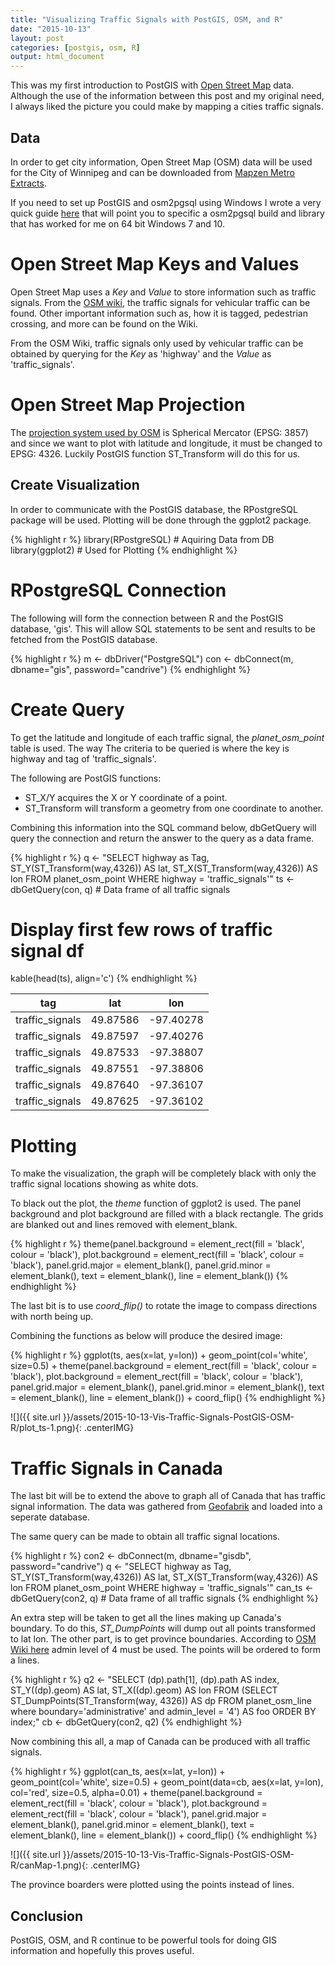 ```yaml
---
title: "Visualizing Traffic Signals with PostGIS, OSM, and R"
date: "2015-10-13"
layout: post
categories: [postgis, osm, R]
output: html_document
---
```




This was my first introduction to PostGIS with [Open Street Map](http://www.openstreetmap.org/) data.  Although the use of the information between this post and my original need, I always liked the picture you could make by mapping a cities traffic signals.

## Data

In order to get city information, Open Street Map (OSM) data will be used for the City of Winnipeg and can be downloaded from [Mapzen Metro Extracts](https://mapzen.com/data/metro-extracts).  

If you need to set up PostGIS and osm2pgsql using Windows I wrote a very quick guide [here](http://awcull.com/2015/09/30/postgis-osm2pgsql-windows.html) that will point you to specific a osm2pgsql build and library that has worked for me on 64 bit Windows 7 and 10.

# Open Street Map Keys and Values

Open Street Map uses a *Key* and *Value* to store information such as traffic signals.  From the [OSM wiki](http://wiki.openstreetmap.org/wiki/Tag:highway%3Dtraffic_signals), the traffic signals for vehicular traffic can be found.  Other important information such as, how it is tagged, pedestrian crossing, and more can be found on the Wiki.  

From the OSM Wiki, traffic signals only used by vehicular traffic can be obtained by querying for the *Key* as 'highway' and the *Value* as 'traffic_signals'.

# Open Street Map Projection

The [projection system used by OSM](http://wiki.openstreetmap.org/wiki/EPSG:3857) is Spherical Mercator (EPSG: 3857) and since we want to plot with latitude and longitude, it must be changed to EPSG: 4326.  Luckily PostGIS function ST_Transform will do this for us.

## Create Visualization

In order to communicate with the PostGIS database, the RPostgreSQL package will be used.  Plotting will be done through the ggplot2 package.


{% highlight r %}
library(RPostgreSQL) # Aquiring Data from DB
library(ggplot2) # Used for Plotting
{% endhighlight %}

# RPostgreSQL Connection

The following will form the connection between R and the PostGIS database, 'gis'.  This will allow SQL statements to be sent and results to be fetched from the PostGIS database.


{% highlight r %}
m <- dbDriver("PostgreSQL")
con <- dbConnect(m, dbname="gis", password="candrive")
{% endhighlight %}

# Create Query

To get the latitude and longitude of each traffic signal, the *planet_osm_point* table is used.  The way The criteria to be queried is where the key is highway and tag of 'traffic_signals'.

The following are PostGIS functions:

- ST_X/Y acquires the X or Y coordinate of a point.
- ST_Transform will transform a geometry from one coordinate to another.

Combining this information into the SQL command below, dbGetQuery will query the connection and return the answer to the query as a data frame.


{% highlight r %}
q <- "SELECT 
      highway as Tag, 
      ST_Y(ST_Transform(way,4326)) AS lat, 
      ST_X(ST_Transform(way,4326)) AS lon 
      FROM planet_osm_point
      WHERE highway = 'traffic_signals'" 
ts <- dbGetQuery(con, q) # Data frame of all traffic signals
# Display first few rows of traffic signal df
kable(head(ts), align='c')
{% endhighlight %}



|       tag       |   lat    |    lon    |
|:---------------:|:--------:|:---------:|
| traffic_signals | 49.87586 | -97.40278 |
| traffic_signals | 49.87597 | -97.40276 |
| traffic_signals | 49.87533 | -97.38807 |
| traffic_signals | 49.87551 | -97.38806 |
| traffic_signals | 49.87640 | -97.36107 |
| traffic_signals | 49.87625 | -97.36102 |

# Plotting

To make the visualization, the graph will be completely black with only the traffic signal locations showing as white dots.  

To black out the plot, the *theme* function of ggplot2 is used.  The panel background and plot background are filled with a black rectangle.  The grids are blanked out and lines removed with element_blank.


{% highlight r %}
theme(panel.background = element_rect(fill = 'black', colour = 'black'), plot.background = element_rect(fill = 'black', colour = 'black'),
        panel.grid.major = element_blank(), panel.grid.minor = element_blank(), text = element_blank(), line = element_blank())
{% endhighlight %}

The last bit is to use *coord_flip()* to rotate the image to compass directions with north being up.

Combining the functions as below will produce the desired image:


{% highlight r %}
ggplot(ts, aes(x=lat, y=lon)) + geom_point(col='white', size=0.5) +
  theme(panel.background = element_rect(fill = 'black', colour = 'black'), plot.background = element_rect(fill = 'black', colour = 'black'),
        panel.grid.major = element_blank(), panel.grid.minor = element_blank(), text = element_blank(), line = element_blank()) + coord_flip()
{% endhighlight %}

![]({{ site.url }}/assets/2015-10-13-Vis-Traffic-Signals-PostGIS-OSM-R/plot_ts-1.png){: .centerIMG} 

# Traffic Signals in Canada

The last bit will be to extend the above to graph all of Canada that has traffic signal information.  The data was gathered from [Geofabrik](http://download.geofabrik.de/north-america/canada.html) and loaded into a seperate database.  

The same query can be made to obtain all traffic signal locations.


{% highlight r %}
con2 <- dbConnect(m, dbname="gisdb", password="candrive")
q <- "SELECT 
      highway as Tag, 
      ST_Y(ST_Transform(way,4326)) AS lat, 
      ST_X(ST_Transform(way,4326)) AS lon 
      FROM planet_osm_point
      WHERE highway = 'traffic_signals'" 
can_ts <- dbGetQuery(con2, q) # Data frame of all traffic signals
{% endhighlight %}

An extra step will be taken to get all the lines making up Canada's boundary.  To do this, *ST_DumpPoints* will dump out all points transformed to lat lon.  The other part, is to get province boundaries.  According to [OSM Wiki here](http://wiki.openstreetmap.org/wiki/Tag:boundary%3Dadministrative) admin level of 4 must be used.  The points will be ordered to form a lines.


{% highlight r %}
q2 <- "SELECT (dp).path[1], (dp).path AS index, ST_Y((dp).geom) AS lat, ST_X((dp).geom) AS lon
FROM (SELECT ST_DumpPoints(ST_Transform(way, 4326)) AS dp
FROM planet_osm_line where boundary='administrative' and admin_level = '4') AS foo
ORDER BY index;"
cb <- dbGetQuery(con2, q2)
{% endhighlight %}

Now combining this all, a map of Canada can be produced with all traffic signals.


{% highlight r %}
ggplot(can_ts, aes(x=lat, y=lon)) + geom_point(col='white', size=0.5) + geom_point(data=cb, aes(x=lat, y=lon), col='red', size=0.5, alpha=0.01) +
  theme(panel.background = element_rect(fill = 'black', colour = 'black'), plot.background = element_rect(fill = 'black', colour = 'black'),
        panel.grid.major = element_blank(), panel.grid.minor = element_blank(), text = element_blank(), line = element_blank()) + coord_flip()
{% endhighlight %}

![]({{ site.url }}/assets/2015-10-13-Vis-Traffic-Signals-PostGIS-OSM-R/canMap-1.png){: .centerIMG} 

The province boarders were plotted using the points instead of lines.

## Conclusion

PostGIS, OSM, and R continue to be powerful tools for doing GIS information and hopefully this proves useful.
